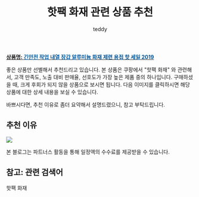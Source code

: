 ﻿---
layout: post
title:  "핫팩 화재 관련 상품 추천"
author: teddy
categories: [ 가구/인테리어 ]
tags: [핫팩 화재]
image: https://static.coupangcdn.com/image/vendor_inventory/71bf/575f87b74d74e4e53b328ca6b7823ff1dcdb891cad98878de7f38c380934.png 
description: "쿠팡에서 핫팩 화재 관련 상품으로 가장 고객 선호도가 높은 제품 중 하나입니다."
---

<a href="https://link.coupang.com/re/AFFSDP?lptag=AF3256674&pageKey=5897373443&itemId=10388022382&vendorItemId=82595297500&traceid=V0-153-c574f94dcfba4523&requestid=20221223011119861223614"><b>상품명: <font color='#01579B'>긴안전 작업 내열 장갑 알루미늄 화재 제련 용접 핫 세일 2019</font></b></a>

좋은 상품만 선별해서 추천드리고 있습니다.
본 상품은 쿠팡에서 "핫팩 화재" 와 관련해서, 고객 만족도, 노출 대비 판매율, 선호도가 가장 높은 제품 중의 하나입니다.
구매하셨을 때, 크게 후회가 되지 않을 상품으로 보시면 됩니다. 
다음 이미지를 클릭하시면 해당 상품에 대한 상세 내용을 보실 수 있습니다.

바쁘시다면, 추천 이유로 좀더 요약해서 설명드렸으니, 참고 부탁드립니다.

## 추천 이유 

<a href="https://link.coupang.com/re/AFFSDP?lptag=AF3256674&pageKey=5897373443&itemId=10388022382&vendorItemId=82595297500&traceid=V0-153-c574f94dcfba4523&requestid=20221223011119861223614"><img src="https://link.coupang.com/re/AFFSDP?lptag=AF3256674&pageKey=5897373443&itemId=10388022382&vendorItemId=82595297500&traceid=V0-153-c574f94dcfba4523&requestid=20221223011119861223614"></a> 

본 블로그는 파트너스 활동을 통해 일정액의 수수료를 제공받을 수 있습니다.

## 참고: 관련 검색어    
핫팩 화재